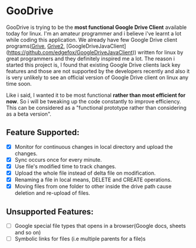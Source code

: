 GooDrive
========

GooDrive is trying to be the **most functional Google Drive Client** available today for linux. I'm an amateur programmer 
and i believe i've learnt a lot while coding this application. We already have few Google Drive client programs([Grive](https://github.com/Grive/grive), [Grive2](https://github.com/vitalif/grive2), [GoogleDriveJavaClient] (https://github.com/edgefox/GoogleDriveJavaClient)) written 
for linux by great programmers and they definitely inspired me a lot. The reason i started this project is, I found that existing Google Drive clients lack key 
features and those are not supported by the developers recently and also it is very unlikely to see an official version 
of Google Drive client on linux any time soon.

Like i said, I wanted it to be most functional **rather than most efficient for now**. So i will be tweaking up the code
constantly to improve efficiency. This can be considered as a "functional prototype rather than considering as a beta
version".

Feature Supported:
------------------

 - [x] Monitor for continuous changes in local directory and upload the changes.
 - [x] Sync occurs once for every minute.
 - [x] Use file's modified time to track changes.
 - [x] Upload the whole file instead of delta file on modification.
 - [x] Renaming a file in local means, DELETE and CREATE operations.
 - [x] Moving files from one folder to other inside the drive path cause deletion and re-upload of files.
 
 Unsupported Features:
 ---------------------
 
 - [ ] Google special file types that opens in a browser(Google docs, sheets and so on)
 - [ ] Symbolic links for files (i.e multiple parents for a file)s
